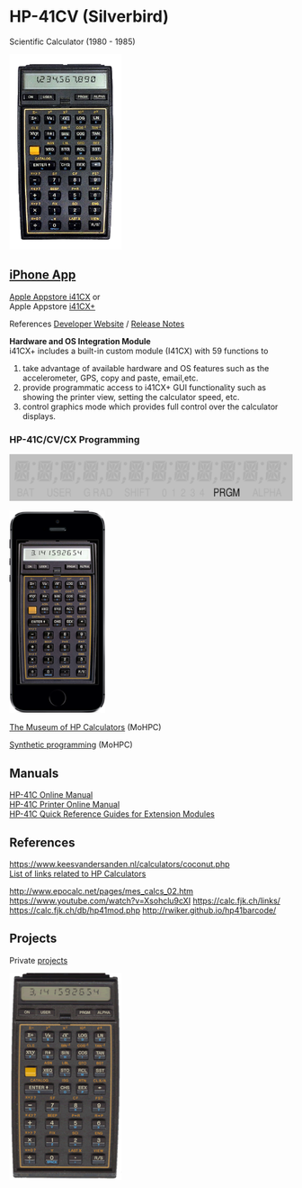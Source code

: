 # HP-41CV (Silverbird)
Scientific Calculator (1980 - 1985) 

<a href="https://www.hpmuseum.org/prog/hp41prog.htm#advanced">
<img width="200" alt="2022-02-12" src="references/HP-41CV_Calculator.png"> 
 

## iPhone App 
Apple Appstore [i41CX](https://apps.apple.com/de/app/i41cx/id292619450)  or   
Apple Appstore [i41CX+](https://apps.apple.com/de/app/i41cx/id289068865)  

References [Developer Website](http://alsoftiphone.com/) / [Release Notes](http://alsoftiphone.com/i41CX/releaseNotes.txt)  


**Hardware and OS Integration Module**  
i41CX+ includes a built-in custom module (I41CX) with 59 functions to   
1. take advantage of available hardware and OS features such as the accelerometer, GPS, copy and paste, email,etc.
2. provide programmatic access to i41CX+ GUI functionality such as showing the printer view, setting the calculator speed, etc.
3. control graphics mode which provides full control over the calculator displays.

### HP-41C/CV/CX Programming
[![flying-goose-simulation](references/HP-41CV_goose.gif)](https://www.hpmuseum.org/prog/hp41prog.htm#advanced) 

<a href="https://www.hpmuseum.org/prog/hp41prog.htm#advanced">
<img width="170" alt="2022-02-12" src="references/i41CV.png"> 

[The Museum of HP Calculators](https://www.hpmuseum.org/prog/hp41prog.htm#advanced) (MoHPC)

[Synthetic programming](https://www.hpmuseum.org/prog/synth41.htm) (MoHPC)
  
## Manuals
[HP-41C Online Manual](https://archived.hpcalc.org/greendyk/hp41c-manual/index.html)  
[HP-41C Printer Online Manual](https://archived.hpcalc.org/greendyk/hp41c-printer/index.html)  
[HP-41C Quick Reference Guides for Extension Modules](https://qrg41.fjk.ch/)  

## References

https://www.keesvandersanden.nl/calculators/coconut.php  
[List of links related to HP Calculators](https://www.keesvandersanden.nl/calculators/links.php)

http://www.epocalc.net/pages/mes_calcs_02.htm  
https://www.youtube.com/watch?v=Xsohclu9cXI
https://calc.fjk.ch/links/
https://calc.fjk.ch/db/hp41mod.php
http://rwiker.github.io/hp41barcode/


## Projects

Private [projects](https://github.com/griemide/i41CX/)  
[]() 
[]() 
[]() 
[]() 
[]() 
[]() 

  
  <a href="https://www.hpmuseum.org/prog/hp41prog.htm#advanced">
<img width="200" alt="2022-02-12" src="references/HP-41CV_front-cover.gif"> 
